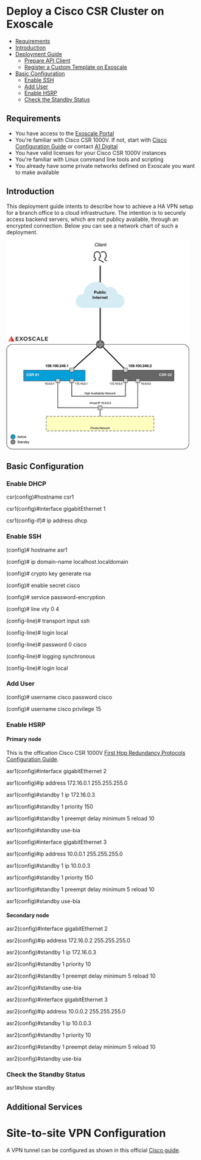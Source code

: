 # Deploy a Cisco CSR Cluster on Exoscale

* [Requirements](#requirements)
* [Introduction](#introduction)
* [Deployment Guide](#deployment)
	- [Prepare API Client](#prepareapiclient)
	- [Register a Custom Template on Exoscale](#registertemplate)
* [Basic Configuration](#basicconfig)
	- [Enable SSH](#enablessh)
	- [Add User](#adduser)
	- [Enable HSRP](#enablehsrp)
	- [Check the Standby Status](#checkstandby)


## Requirements

* You have access to the [Exoscale Portal](https://portal.exoscale.com)
* You're familiar with Cisco CSR 1000V. If not, start with [Cisco Configuration Guide](https://www.cisco.com/c/en/us/td/docs/routers/csr1000/software/configuration/b_CSR1000v_Configuration_Guide.html) or contact [A1 Digital](mailto:vendors.security@a1.digital)
* You have valid licenses for your Cisco CSR 1000V instances
* You're familiar with Linux command line tools and scripting
* You already have some private networks defined on Exoscale you want to make available

## Introduction

This deployment guide intents to describe how to achieve a HA VPN setup for a branch office to a cloud infrastructure. The intention is to securely access backend servers, which are not publicy available, through an encrypted connection. Below you can see a network chart of such a deployment.

![Cisco CSR - Architecture](img/CSR_Architecture_Chart.png)

## Basic Configuration
### Enable DHCP

csr(config)#hostname csr1

csr1(config)#interface gigabitEthernet 1

csr1(config-if)# ip address dhcp

### Enable SSH

(config)# hostname asr1

(config)# ip domain-name localhost.localdomain

(config)# crypto key generate rsa

(config)# enable secret cisco

(config)# service password-encryption

(config)# line vty 0 4

(config-line)# transport input ssh

(config-line)# login local

(config-line)# password 0 cisco

(config-line)# logging synchronous

(config-line)# login local

### Add User

(config)# username cisco password cisco

(config)# username cisco privilege 15

### Enable HSRP
#### Primary node

This is the offication Cisco CSR 1000V [First Hop Redundancy Protocols Configuration Guide](https://www.cisco.com/c/en/us/td/docs/ios-xml/ios/ipapp_fhrp/configuration/xe-16/fhp-xe-16-book/fhp-hsrp.html).

asr1(config)#interface gigabitEthernet 2

asr1(config)#ip address 172.16.0.1 255.255.255.0

asr1(config)#standby 1 ip 172.16.0.3

asr1(config)#standby 1 priority 150

asr1(config)#standby 1 preempt delay minimum 5 reload 10

asr1(config)#standby use-bia


asr1(config)#interface gigabitEthernet 3

asr1(config)#ip address 10.0.0.1 255.255.255.0

asr1(config)#standby 1 ip 10.0.0.3

asr1(config)#standby 1 priority 150

asr1(config)#standby 1 preempt delay minimum 5 reload 10

asr1(config)#standby use-bia

#### Secondary node

asr2(config)#interface gigabitEthernet 2

asr2(config)#ip address 172.16.0.2 255.255.255.0

asr2(config)#standby 1 ip 172.16.0.3

asr2(config)#standby 1 priority 10

asr2(config)#standby 1 preempt delay minimum 5 reload 10

asr2(config)#standby use-bia


asr2(config)#interface gigabitEthernet 3

asr2(config)#ip address 10.0.0.2 255.255.255.0

asr2(config)#standby 1 ip 10.0.0.3

asr2(config)#standby 1 priority 10

asr2(config)#standby 1 preempt delay minimum 5 reload 10

asr2(config)#standby use-bia

### Check the Standby Status

asr1#show standby

## Additional Services
# Site-to-site VPN Configuration
A VPN tunnel can be configured as shown in this official [Cisco guide](https://www.cisco.com/c/en/us/td/docs/ios-xml/ios/sec_conn_vpnips/configuration/xe-3s/sec-sec-for-vpns-w-ipsec-xe-3s-book/sec-cfg-vpn-ipsec.html).
